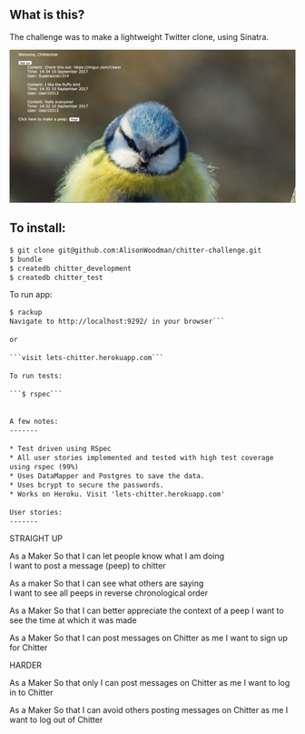 What is this?
-------

The challenge was to make a lightweight Twitter clone, using Sinatra.

![Alt text](/app/public/images/chitter-example.png?raw=true)

To install:
-------

```
$ git clone git@github.com:AlisonWoodman/chitter-challenge.git
$ bundle
$ createdb chitter_development
$ createdb chitter_test
```

To run app:

```
$ rackup
Navigate to http://localhost:9292/ in your browser```

or

```visit lets-chitter.herokuapp.com```

To run tests:

```$ rspec```


A few notes:
-------

* Test driven using RSpec
* All user stories implemented and tested with high test coverage using rspec (99%)
* Uses DataMapper and Postgres to save the data.
* Uses bcrypt to secure the passwords.
* Works on Heroku. Visit 'lets-chitter.herokuapp.com'

User stories:
-------

```
STRAIGHT UP

As a Maker
So that I can let people know what I am doing  
I want to post a message (peep) to chitter

As a maker
So that I can see what others are saying  
I want to see all peeps in reverse chronological order

As a Maker
So that I can better appreciate the context of a peep
I want to see the time at which it was made

As a Maker
So that I can post messages on Chitter as me
I want to sign up for Chitter

HARDER

As a Maker
So that only I can post messages on Chitter as me
I want to log in to Chitter

As a Maker
So that I can avoid others posting messages on Chitter as me
I want to log out of Chitter
```
